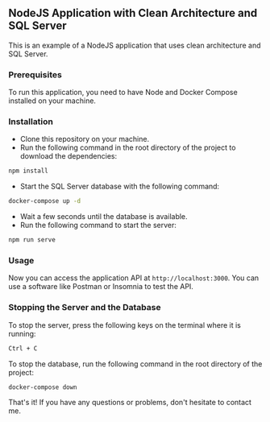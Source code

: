 ## NodeJS Application with Clean Architecture and SQL Server

This is an example of a NodeJS application that uses clean architecture and SQL Server.

### Prerequisites

To run this application, you need to have Node and Docker Compose installed on your machine.

### Installation

- Clone this repository on your machine.
- Run the following command in the root directory of the project to download the dependencies:
```bash
npm install
```

- Start the SQL Server database with the following command:
```bash
docker-compose up -d
```

- Wait a few seconds until the database is available.
- Run the following command to start the server:
```bash
npm run serve
```

### Usage

Now you can access the application API at `http://localhost:3000`. You can use a software like Postman or Insomnia to test the API.

### Stopping the Server and the Database

To stop the server, press the following keys on the terminal where it is running:
```bash
Ctrl + C
```

To stop the database, run the following command in the root directory of the project:
```bash
docker-compose down
```

That's it! If you have any questions or problems, don't hesitate to contact me.
